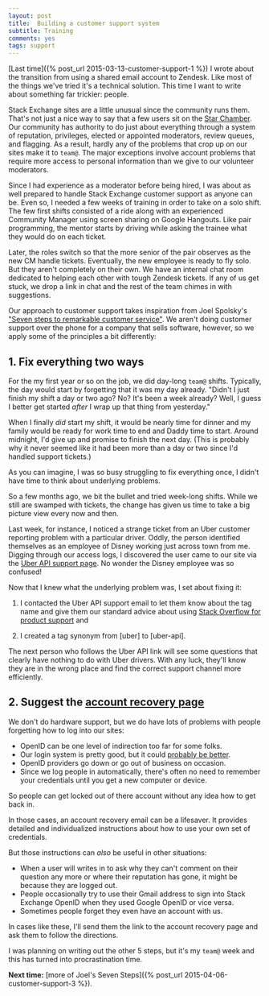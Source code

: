 ```yaml
---
layout: post
title:  Building a customer support system
subtitle: Training
comments: yes
tags: support
---
```


[Last time]({% post_url 2015-03-13-customer-support-1 %}) I wrote
about the transition from using a shared email account to
Zendesk. Like most of the things we've tried it's a technical
solution. This time I want to write about something far trickier:
people.

Stack Exchange sites are a little unusual since the community runs
them. That's not just a nice way to say that a few users sit on the
[Star Chamber](https://en.wikipedia.org/wiki/Star_Chamber). Our
community has authority to do just about everything through a system
of reputation, privileges, elected or appointed moderators, review
queues, and flagging. As a result, hardly any of the problems that
crop up on our sites make it to `team@`. The major exceptions involve
account problems that require more access to personal information than
we give to our volunteer moderators.

Since I had experience as a moderator before being hired, I was about
as well prepared to handle Stack Exchange customer support as anyone
can be. Even so, I needed a few weeks of training in order to take on
a solo shift. The few first shifts consisted of a ride along with an
experienced Community Manager using screen sharing on Google
Hangouts. Like pair programming, the mentor starts by driving while
asking the trainee what they would do on each ticket.

Later, the roles switch so that the more senior of the pair observes
as the new CM handle tickets. Eventually, the new employee is ready to
fly solo. But they aren't completely on their own. We have an internal
chat room dedicated to helping each other with tough Zendesk
tickets. If any of us get stuck, we drop a link in chat and the rest
of the team chimes in with suggestions.

Our approach to customer support takes inspiration from Joel Spolsky's
["Seven steps to remarkable customer service"](https://www.joelonsoftware.com/articles/customerservice.html). We
aren't doing customer support over the phone for a company that sells
software, however, so we apply some of the principles a bit differently:

## 1. Fix everything two ways

For the my first year or so on the job, we did day-long `team@`
shifts. Typically, the day would start by forgetting that it was my
day already. "Didn't I just finish my shift a day or two ago? No? It's
been a week already? Well, I guess I better get started _after_ I wrap
up that thing from yesterday."

When I finally _did_ start my shift, it would be nearly time for
dinner and my family would be ready for work time to end and Daddy
time to start. Around midnight, I'd give up and promise to finish the
next day. (This is probably why it never seemed like it had been more
than a day or two since I'd handled support tickets.)

As you can imagine, I was so busy struggling to fix everything once, I
didn't have time to think about underlying problems.

So a few months ago, we bit the bullet and tried week-long
shifts. While we still are swamped with tickets, the change has given
us time to take a big picture view every now and then.

Last week, for instance, I noticed a strange ticket from an Uber
customer reporting problem with a particular driver. Oddly, the person
identified themselves as an employee of Disney working just across
town from me. Digging through our access logs, I discovered the user
came to our site via the
[Uber API support page](https://developer.uber.com/support/). No
wonder the Disney employee was so confused!

Now that I knew what the underlying problem was, I set about fixing it:

1. I contacted the Uber API support email to let them know about the
   tag name and give them our standard advice about using
   [Stack Overflow for product support](https://meta.stackoverflow.com/questions/3966/is-it-okay-to-use-stack-overflow-as-the-support-forum-for-a-product-or-project)
   and

2. I created a tag synonym from [uber] to [uber-api].

The next person who follows the Uber API link will see some questions
that clearly have nothing to do with Uber drivers. With any luck,
they'll know they are in the wrong place and find the correct support
channel more efficiently.

## 2. Suggest the [account recovery page](https://meta.stackexchange.com/users/account-recovery)

We don't do hardware support, but we do have lots of problems with
people forgetting how to log into our sites:

* OpenID can be one level of indirection too far for some folks.
* Our login system is pretty good, but it could
  [probably be better](https://blog.codinghorror.com/the-god-login/).
* OpenID providers go down or go out of business on occasion.
* Since we log people in automatically, there's often no need to
  remember your credentials until you get a new computer or device.

So people can get locked out of there account without any idea how to
get back in.

In those cases, an account recovery email can be a lifesaver. It
provides detailed and individualized instructions about how to use
your own set of credentials.

But those instructions can _also_ be useful in other situations:

* When a user will writes in to ask why they can't comment on their
  question any more or where their reputation has gone, it might be
  because they are logged out.
* People occasionally try to use their Gmail address to sign into
  Stack Exchange OpenID when they used Google OpenID or vice versa.
* Sometimes people forget they even have an account with us.


In cases like these, I'll send them the link to the account
recovery page and ask them to follow the directions.

I was planning on writing out the other 5 steps, but it's my `team@`
week and this has turned into procrastination time.

**Next time:** [more of Joel's Seven Steps]({% post_url 2015-04-06-customer-support-3 %}).



<!--  LocalWords:  Zendesk LocalWords login Shog heyer  wikipedia api
 -->
<!--  LocalWords:  Spolsky's html OpenID unbanned Uber Uber's uber
 -->
<!--  LocalWords:  codinghorror
 -->

